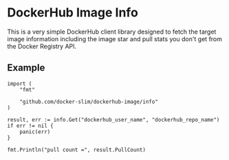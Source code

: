 # DockerHub Image Info

This is a very simple DockerHub client library designed to fetch the target image information including the image star and pull stats you don't get from the Docker Registry API.

## Example

```
import (
	"fmt"

	"github.com/docker-slim/dockerhub-image/info"
)

result, err := info.Get("dockerhub_user_name", "dockerhub_repo_name")
if err != nil {
	panic(err)
}

fmt.Println("pull count =", result.PullCount)
```
